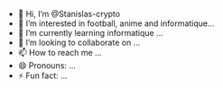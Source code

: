 - 👋 Hi, I’m @Stanislas-crypto
- 👀 I’m interested in football, anime and informatique...
- 🌱 I’m currently learning informatique ...
- 💞️ I’m looking to collaborate on ...
- 📫 How to reach me ...
- 😄 Pronouns: ...
- ⚡ Fun fact: ...

<!---
Stanislas-crypto/Stanislas-crypto is a ✨ special ✨ repository because its `README.md` (this file) appears on your GitHub profile.
You can click the Preview link to take a look at your changes.
--->
